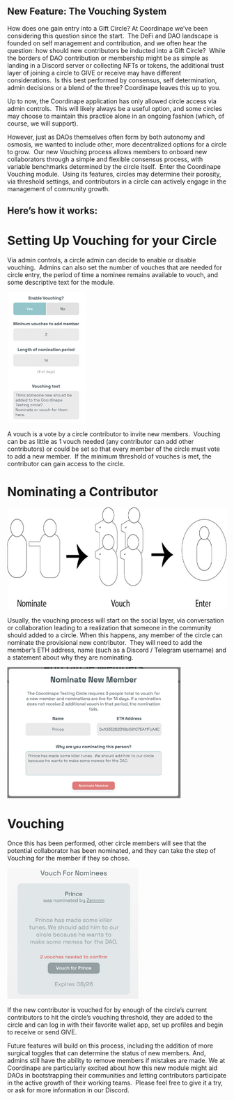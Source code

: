 ## New Feature: The Vouching System

<p>How does one gain entry into a Gift Circle? At Coordinape we’ve been considering this question since the start.  The DeFi and DAO landscape is founded on self management and contribution, and we often hear the question: how should new contributors be inducted into a Gift Circle?  While the borders of DAO contribution or membership might be as simple as landing in a Discord server or collecting NFTs or tokens, the additional trust layer of joining a circle to GIVE or receive may have different considerations.  Is this best performed by consensus, self determination, admin decisions or a blend of the three?  Coordinape leaves this up to you.</p>

<p>Up to now, the Coordinape application has only allowed circle access via admin controls.  This will likely always be a useful option, and some circles may choose to maintain this practice alone in an ongoing fashion (which, of course, we will support).</p>

<p>However, just as DAOs themselves often form by both autonomy and osmosis, we wanted to include other, more decentralized options for a circle to grow.  Our new Vouching process allows members to onboard new collaborators through a simple and flexible consensus process, with variable benchmarks determined by the circle itself.  Enter the Coordinape Vouching module.  Using its features, circles may determine their porosity, via threshold settings, and contributors in a circle can actively engage in the management of community growth.</p>

## Here’s how it works:

# Setting Up Vouching for your Circle

<p>Via admin controls, a circle admin can decide to enable or disable vouching.  Admins can also set the number of vouches that are needed for circle entry, the period of time a nominee remains available to vouch, and some descriptive text for the module.</p>

<img src="/images/vouching-admin2.jpg" width="auto" height="300" padding="55px">

<p>A vouch is a vote by a circle contributor to invite new members.  Vouching can be as little as 1 vouch needed (any contributor can add other contributors) or could be set so that every member of the circle must vote to add a new member.  If the minimum threshold of vouches is met, the contributor can gain access to the circle.</p>

# Nominating a Contributor
<img src="/images/vouching-process.jpg" width="auto" height="233">

<p>Usually, the vouching process will start on the social layer, via conversation or collaboration leading to a realization that someone in the community should added to a circle. When this happens, any member of the circle can nominate the provisional new contributor.  They will need to add the member’s ETH address, name (such as a Discord / Telegram username) and a statement about why they are nominating.</p>

<img src="/images/vouching-nominate2.jpg" width="auto" height="300">

# Vouching
<p>Once this has been performed, other circle members will see that the potential collaborator has been nominated, and they can take the step of Vouching for the member if they so chose. </p>

<img src="/images/vouching-vouch2.jpg" width="auto" height="300">

<p>If the new contributor is vouched for by enough of the circle’s current contributors to hit the circle’s vouching threshold, they are added to the circle and can log in with their favorite wallet app, set up profiles and begin to receive or send GIVE.</p>

<p>Future features will build on this process, including the addition of more surgical toggles that can determine the status of new members. And, admins still have the ability to remove members if mistakes are made. We at Coordinape are particularly excited about how this new module might aid DAOs in bootstrapping their communities and letting contributors participate in the active growth of their working teams.  Please feel free to give it a try, or ask for more information in our Discord.</p>

